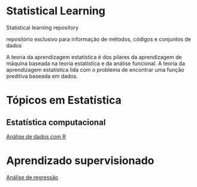 # Statistical Learning
Statistical learning repository

repositório exclusivo para informação de métodos, códigos e conjuntos de dados

A teoria da aprendizagem estatística é dos pilares da aprendizagem de máquina baseada na teoría estatística e da análise funcional. A teoria da aprendizagem estatística lida com o problema de encontrar uma função preditiva baseada em dados.


# Tópicos em Estatística

## Estatística computacional
[Análise de dados com R](https://bit.ly/3jxUsLV)


# Aprendizado supervisionado

[Análise de regressão](https://bit.ly/3jvVHvg)
